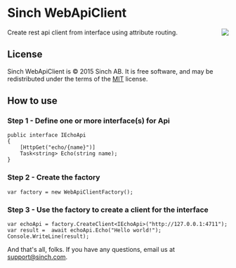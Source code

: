 # Sinch WebApiClient

<img align="right" src="https://www.sinch.com/wp-content/uploads/2015/09/NET-icon.png">

Create rest api client from interface using attribute routing.

## License

Sinch WebApiClient is &copy; 2015 Sinch AB. It is free software, and may be redistributed under the terms of the [MIT](https://opensource.org/licenses/MIT) license.

## How to use

### Step 1 - Define one or more interface(s) for Api

	public interface IEchoApi
    {
        [HttpGet("echo/{name}")]
        Task<string> Echo(string name);
    }

### Step 2 - Create the factory 

	var factory = new WebApiClientFactory();

### Step 3 - Use the factory to create a client for the interface

	var echoApi = factory.CreateClient<IEchoApi>("http://127.0.0.1:4711");
	var result =  await echoApi.Echo("Hello world!");
	Console.WriteLine(result);

And that's all, folks. If you have any questions, email us at [support@sinch.com](mailto:support@sinch.com).